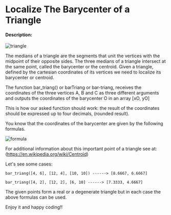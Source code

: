 # Localize The Barycenter of a Triangle
#### Description:
![triangle](https://i.imgur.com/hpDQY8o.png)

The medians of a triangle are the segments that unit the vertices with the midpoint of their opposite sides. The three medians of a triangle intersect at the same point, called the barycenter or the centroid. Given a triangle, defined by the cartesian coordinates of its vertices we need to localize its barycenter or centroid.

The function bar_triang() or barTriang or bar-triang, receives the coordinates of the three vertices A, B and C as three different arguments and outputs the coordinates of the barycenter O in an array [xO, yO]

This is how our asked function should work: the result of the coordinates should be expressed up to four decimals, (rounded result).

You know that the coordinates of the barycenter are given by the following formulas.

![formula](https://i.imgur.com/B0tjxUG.jpeg)

For additional information about this important point of a triangle see at: (https://en.wikipedia.org/wiki/Centroid)

Let's see some cases:

    bar_triang([4, 6], [12, 4], [10, 10]) ------> [8.6667, 6.6667]

    bar_triang([4, 2], [12, 2], [6, 10] ------> [7.3333, 4.6667]

The given points form a real or a degenerate triangle but in each case the above formulas can be used.

Enjoy it and happy coding!!
